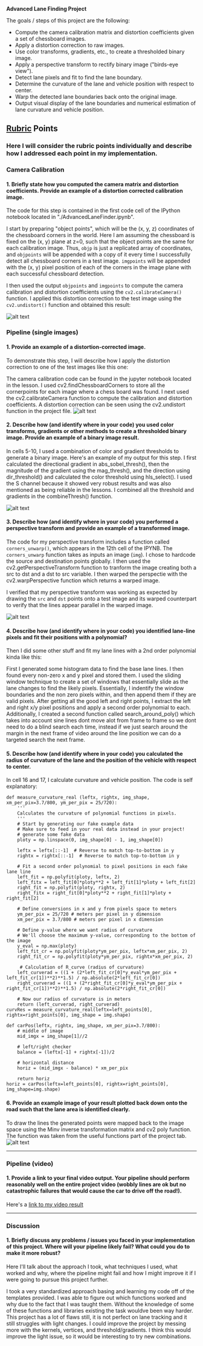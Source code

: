 **Advanced Lane Finding Project**

The goals / steps of this project are the following:

* Compute the camera calibration matrix and distortion coefficients given a set of chessboard images.
* Apply a distortion correction to raw images.
* Use color transforms, gradients, etc., to create a thresholded binary image.
* Apply a perspective transform to rectify binary image ("birds-eye view").
* Detect lane pixels and fit to find the lane boundary.
* Determine the curvature of the lane and vehicle position with respect to center.
* Warp the detected lane boundaries back onto the original image.
* Output visual display of the lane boundaries and numerical estimation of lane curvature and vehicle position.


[//]: # (Image References)

[image1]: ./chess.png "Undistorted"
[image2]: ./undist.png "Road Transformed"
[image3]: ./combo.png "Binary Example"
[image4]: ./warp.png "Warp Example"
[image5]: ./lane.png "Fit Visual"
[video1]: ./project_video.mp4 "Video"

## [Rubric](https://review.udacity.com/#!/rubrics/571/view) Points

### Here I will consider the rubric points individually and describe how I addressed each point in my implementation.

### Camera Calibration

#### 1. Briefly state how you computed the camera matrix and distortion coefficients. Provide an example of a distortion corrected calibration image.

The code for this step is contained in the first code cell of the IPython notebook located in "./AdvancedLaneFinder.ipynb".

I start by preparing "object points", which will be the (x, y, z) coordinates of the chessboard corners in the world. Here I am assuming the chessboard is fixed on the (x, y) plane at z=0, such that the object points are the same for each calibration image.  Thus, `objp` is just a replicated array of coordinates, and `objpoints` will be appended with a copy of it every time I successfully detect all chessboard corners in a test image.  `imgpoints` will be appended with the (x, y) pixel position of each of the corners in the image plane with each successful chessboard detection.

I then used the output `objpoints` and `imgpoints` to compute the camera calibration and distortion coefficients using the `cv2.calibrateCamera()` function.  I applied this distortion correction to the test image using the `cv2.undistort()` function and obtained this result:

![alt text][image1]

### Pipeline (single images)

#### 1. Provide an example of a distortion-corrected image.

To demonstrate this step, I will describe how I apply the distortion correction to one of the test images like this one:

The camera calibration code can be found in the jupyter notebook located in the lesson. I used cv2.findChessboardCorners to store all the cornerpoints for each image where a chess board was found. I next used the cv2.calibrateCamera function to compute the calibration and distortion coefficients. A distortion correction can be seen using the cv2.undistort function in the project file.
![alt text][image2]

#### 2. Describe how (and identify where in your code) you used color transforms, gradients or other methods to create a thresholded binary image.  Provide an example of a binary image result.
In cells 5-10, I used a combination of color and gradient thresholds to generate a binary image.  Here's an example of my output for this step. I first calculated the directional gradient in abs_sobel_thresh(), then the magnitude of the gradient using the mag_thresh(), and the direction using dir_threshold() and calculated the color threshold using hls_select(). I used the S channel because it showed very robust results and was also mentioned as being reliable in the lessons. I combined all the threshold and gradients in the combineThresh() function.

![alt text][image3]

#### 3. Describe how (and identify where in your code) you performed a perspective transform and provide an example of a transformed image.

The code for my perspective transform includes a function called `corners_unwarp()`, which appears in the 12th cell of the IPYNB.  The `corners_unwarp` function takes as inputs an image (`img`). I chose to hardcode the source and destination points globally.  I then used the cv2.getPerspectiveTransform function to tranform the image creating both a src to dst and a dst to src variable. I then warped the perspectie with the cv2.warpPerspective function which returns a warped image.

I verified that my perspective transform was working as expected by drawing the `src` and `dst` points onto a test image and its warped counterpart to verify that the lines appear parallel in the warped image.

![alt text][image4]

#### 4. Describe how (and identify where in your code) you identified lane-line pixels and fit their positions with a polynomial?

Then I did some other stuff and fit my lane lines with a 2nd order polynomial kinda like this:

First I generated some histogram data to find the base lane lines. I then found every non-zero x and y pixel and stored them. I used the sliding window technique to create a set of windows that essentially slide as the lane changes to find the likely pixels. Essentially, I indentify the window boundaries and the non zero pixels within, and then append them if they are valid pixels. After getting all the good left and right points, I extract the left and right x/y pixel positions and apply a second order polynomial to each. Additionally, I created a second function called search_around_poly() which takes into account sine lines dont move alot from frame to frame so we dont need to do a blind search each time, instead if we just search around the margin in the next frame of video around the line position we can do a targeted search the next frame.

#### 5. Describe how (and identify where in your code) you calculated the radius of curvature of the lane and the position of the vehicle with respect to center.

In cell 16 and 17, I calculate curvature and vehicle position. The code is self explanatory:
```
def measure_curvature_real (leftx, rightx, img_shape, xm_per_pix=3.7/800, ym_per_pix = 25/720):
    '''
    Calculates the curvature of polynomial functions in pixels.
    '''
    # Start by generating our fake example data
    # Make sure to feed in your real data instead in your project!
    # generate some fake data
    ploty = np.linspace(0, img_shape[0] - 1, img_shape[0])

    leftx = leftx[::-1]  # Reverse to match top-to-bottom in y
    rightx = rightx[::-1]  # Reverse to match top-to-bottom in y

    # Fit a second order polynomial to pixel positions in each fake lane line
    left_fit = np.polyfit(ploty, leftx, 2)
    left_fitx = left_fit[0]*ploty**2 + left_fit[1]*ploty + left_fit[2]
    right_fit = np.polyfit(ploty, rightx, 2)
    right_fitx = right_fit[0]*ploty**2 + right_fit[1]*ploty + right_fit[2]

    # Define conversions in x and y from pixels space to meters
    ym_per_pix = 25/720 # meters per pixel in y dimension
    xm_per_pix = 3.7/800 # meters per pixel in x dimension

    # Define y-value where we want radius of curvature
    # We'll choose the maximum y-value, corresponding to the bottom of the image
    y_eval = np.max(ploty)
    left_fit_cr = np.polyfit(ploty*ym_per_pix, leftx*xm_per_pix, 2)
    right_fit_cr = np.polyfit(ploty*ym_per_pix, rightx*xm_per_pix, 2)

     # Calculation of R_curve (radius of curvature)
    left_curverad = ((1 + (2*left_fit_cr[0]*y_eval*ym_per_pix + left_fit_cr[1])**2)**1.5) / np.absolute(2*left_fit_cr[0])
    right_curverad = ((1 + (2*right_fit_cr[0]*y_eval*ym_per_pix + right_fit_cr[1])**2)**1.5) / np.absolute(2*right_fit_cr[0])

    # Now our radius of curvature is in meters
    return (left_curverad, right_curverad)
curvRes = measure_curvature_real(leftx=left_points[0], rightx=right_points[0], img_shape = img.shape)

def carPos(leftx, rightx, img_shape, xm_per_pix=3.7/800):
    # middle of image
    mid_imgx = img_shape[1]//2

    # left/right checker
    balance = (leftx[-1] + rightx[-1])/2

    # horizontal distance
    horiz = (mid_imgx - balance) * xm_per_pix

    return horiz
horiz = carPos(leftx=left_points[0], rightx=right_points[0], img_shape=img.shape)

```

#### 6. Provide an example image of your result plotted back down onto the road such that the lane area is identified clearly.
To draw the lines the generated points were mapped back to the image space using the Minv inverse transformation matrix and cv2 poly function. The function was taken from the useful functions part of the project tab.
![alt text][image5]

---

### Pipeline (video)

#### 1. Provide a link to your final video output.  Your pipeline should perform reasonably well on the entire project video (wobbly lines are ok but no catastrophic failures that would cause the car to drive off the road!).

Here's a [link to my video result](https://youtu.be/wp1E4O1AL8s)

---

### Discussion

#### 1. Briefly discuss any problems / issues you faced in your implementation of this project.  Where will your pipeline likely fail?  What could you do to make it more robust?

Here I'll talk about the approach I took, what techniques I used, what worked and why, where the pipeline might fail and how I might improve it if I were going to pursue this project further.

I took a very standardized approach basing and learning my code off of the templates provided. I was able to figure out which functions worked and why due to the fact that I was taught them. Without the knowledge of some of these functions and libraries existing the task wouldve been way harder. This project has a lot of flaws still, it is not perfect on lane tracking and it still struggles with light changes. I could improve the project by messing more with the kernels, vertices, and threshold/gradients. I think this would improve the light issue, so it would be interesting to try new combinations.
